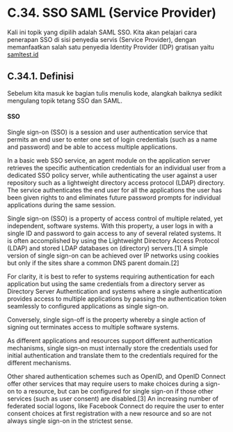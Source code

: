 # C.34. SSO SAML (Service Provider)

Kali ini topik yang dipilih adalah SAML SSO. Kita akan pelajari cara penerapan SSO di sisi penyedia servis (Service Provider), dengan memanfaatkan salah satu penyedia Identity Provider (IDP) gratisan yaitu [samltest.id](https://samltest.id)

## C.34.1. Definisi

Sebelum kita masuk ke bagian tulis menulis kode, alangkah baiknya sedikit mengulang topik tetang SSO dan SAML.

#### SSO



Single sign-on (SSO) is a session and user authentication service that permits an end user to enter one set of login credentials (such as a name and password) and be able to access multiple applications.


In a basic web SSO service, an agent module on the application server retrieves the specific authentication credentials for an individual user from a dedicated SSO policy server, while authenticating the user against a user repository such as a lightweight directory access protocol (LDAP) directory. The service authenticates the end user for all the applications the user has been given rights to and eliminates future password prompts for individual applications during the same session.


Single sign-on (SSO) is a property of access control of multiple related, yet independent, software systems. With this property, a user logs in with a single ID and password to gain access to any of several related systems. It is often accomplished by using the Lightweight Directory Access Protocol (LDAP) and stored LDAP databases on (directory) servers.[1] A simple version of single sign-on can be achieved over IP networks using cookies but only if the sites share a common DNS parent domain.[2]

For clarity, it is best to refer to systems requiring authentication for each application but using the same credentials from a directory server as Directory Server Authentication and systems where a single authentication provides access to multiple applications by passing the authentication token seamlessly to configured applications as single sign-on.

Conversely, single sign-off is the property whereby a single action of signing out terminates access to multiple software systems.

As different applications and resources support different authentication mechanisms, single sign-on must internally store the credentials used for initial authentication and translate them to the credentials required for the different mechanisms.

Other shared authentication schemes such as OpenID, and OpenID Connect offer other services that may require users to make choices during a sign-on to a resource, but can be configured for single sign-on if those other services (such as user consent) are disabled.[3] An increasing number of federated social logons, like Facebook Connect do require the user to enter consent choices at first registration with a new resource and so are not always single sign-on in the strictest sense.
